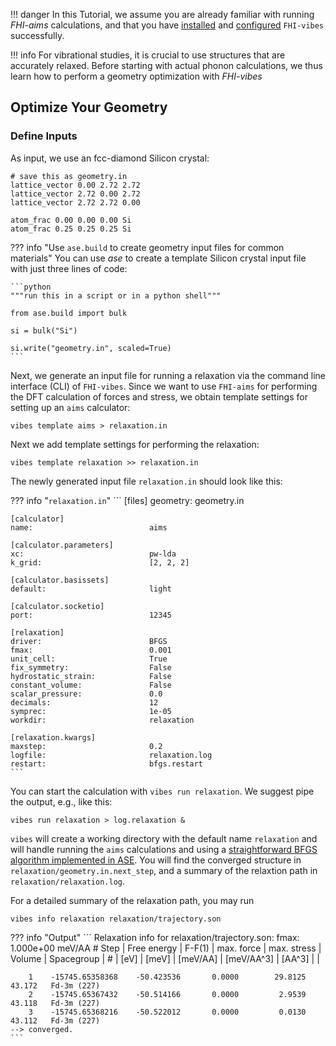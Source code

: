 !!! danger
	In this Tutorial, we assume you are already familiar with running *FHI-aims* calculations, and that you have [installed](../README.md#installation) and [configured](../README.md#configuration) `FHI-vibes` successfully.
	
!!! info
	For vibrational studies, it is crucial to use structures that are accurately  relaxed. Before starting with actual phonon calculations, we thus learn how to perform a geometry optimization with *FHI-vibes*

## <a name="1_GeometryOptimization"></a> Optimize Your Geometry

### Define Inputs

As input, we use an fcc-diamond Silicon crystal:
```
# save this as geometry.in
lattice_vector 0.00 2.72 2.72
lattice_vector 2.72 0.00 2.72
lattice_vector 2.72 2.72 0.00

atom_frac 0.00 0.00 0.00 Si
atom_frac 0.25 0.25 0.25 Si
```

??? info "Use `ase.build` to create geometry input files for common materials"
	You can use _ase_ to create a template Silicon crystal input file with just three lines of code:

    ```python
    """run this in a script or in a python shell"""
    
    from ase.build import bulk

    si = bulk("Si")

    si.write("geometry.in", scaled=True)
    ```

Next, we generate an input file for running a relaxation via the command line interface (CLI) of `FHI-vibes`. Since we want to use `FHI-aims` for performing the DFT calculation of forces and stress, we obtain template settings for setting up an `aims` calculator:

```
vibes template aims > relaxation.in
```

Next we add template settings for performing the relaxation:

```
vibes template relaxation >> relaxation.in
```

The newly generated input file `relaxation.in` should look like this:

??? info "`relaxation.in`"
    ```
    [files]
    geometry:                      geometry.in

    [calculator]
    name:                          aims

    [calculator.parameters]
    xc:                            pw-lda
    k_grid:                        [2, 2, 2]

    [calculator.basissets]
    default:                       light

    [calculator.socketio]
    port:                          12345

    [relaxation]
    driver:                        BFGS
    fmax:                          0.001
    unit_cell:                     True
    fix_symmetry:                  False
    hydrostatic_strain:            False
    constant_volume:               False
    scalar_pressure:               0.0
    decimals:                      12
    symprec:                       1e-05
    workdir:                       relaxation

    [relaxation.kwargs]
    maxstep:                       0.2
    logfile:                       relaxation.log
    restart:                       bfgs.restart
    ```

You can start the calculation with `vibes run relaxation`. We suggest pipe the output, e.g., like this:

```
vibes run relaxation > log.relaxation &
```

`vibes` will create a working directory with the default name `relaxation` and will handle running the `aims` calculations and using a [straightforward BFGS algorithm implemented in ASE](https://wiki.fysik.dtu.dk/ase/ase/optimize.html#bfgs). You will find the converged structure in `relaxation/geometry.in.next_step`, and a summary of the relaxtion path in `relaxation/relaxation.log`.

For a detailed summary of the relaxation path, you may run

```
vibes info relaxation relaxation/trajectory.son
```

??? info "Output"
    ```
    Relaxation info for relaxation/trajectory.son:
    fmax:             1.000e+00 meV/AA
    # Step |   Free energy   |   F-F(1)   | max. force |  max. stress |  Volume  |  Spacegroup  |
    #      |       [eV]      |    [meV]   |  [meV/AA]  |  [meV/AA^3]  |  [AA^3]  |              |

        1    -15745.65358368    -50.423536       0.0000        29.8125     43.172   Fd-3m (227)
        2    -15745.65367432    -50.514166       0.0000         2.9539     43.118   Fd-3m (227)
        3    -15745.65368216    -50.522012       0.0000         0.0130     43.112   Fd-3m (227)
    --> converged.
    ```